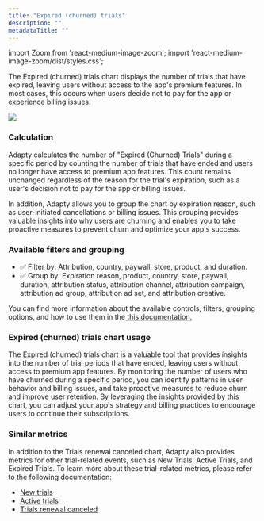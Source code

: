 ```yaml
---
title: "Expired (churned) trials"
description: ""
metadataTitle: ""
---
```


import Zoom from 'react-medium-image-zoom';
import 'react-medium-image-zoom/dist/styles.css';

The Expired (churned) trials chart displays the number of trials that have expired, leaving users without access to the app's premium features. In most cases, this occurs when users decide not to pay for the app or experience billing issues. 


<Zoom>
  <img src={require('./img/5523eb3-small-CleanShot_2023-05-05_at_16.31.132x.png').default}
  style={{
    border: '1px solid #727272', /* border width and color */
    width: '700px', /* image width */
    display: 'block', /* for alignment */
    margin: '0 auto' /* center alignment */
  }}
/>
</Zoom>





### Calculation

Adapty calculates the number of "Expired (Churned) Trials" during a specific period by counting the number of trials that have ended and users no longer have access to premium app features. This count remains unchanged regardless of the reason for the trial's expiration, such as a user's decision not to pay for the app or billing issues.

In addition, Adapty allows you to group the chart by expiration reason, such as user-initiated cancellations or billing issues. This grouping provides valuable insights into why users are churning and enables you to take proactive measures to prevent churn and optimize your app's success.

### Available filters and grouping

- ✅ Filter by: Attribution, country, paywall, store, product, and duration. 
- ✅ Group by: Expiration reason, product, country, store, paywall, duration, attribution status, attribution channel, attribution campaign, attribution ad group, attribution ad set, and attribution creative.

You can find more information about the available controls, filters, grouping options, and how to use them in the[ this documentation.](controls-filters-grouping-compare-proceeds)

### Expired (churned) trials chart usage

The Expired (churned) trials chart is a valuable tool that provides insights into the number of trial periods that have ended, leaving users without access to premium app features. By monitoring the number of users who have churned during a specific period, you can identify patterns in user behavior and billing issues, and take proactive measures to reduce churn and improve user retention. By leveraging the insights provided by this chart, you can adjust your app's strategy and billing practices to encourage users to continue their subscriptions.

### Similar metrics

In addition to the Trials renewal canceled chart, Adapty also provides metrics for other trial-related events, such as New Trials, Active Trials, and Expired Trials. To learn more about these trial-related metrics, please refer to the following documentation:

- [New trials](new-trials)
- [Active trials](active-trials)
- [Trials renewal canceled](trials-renewal-cancelled)